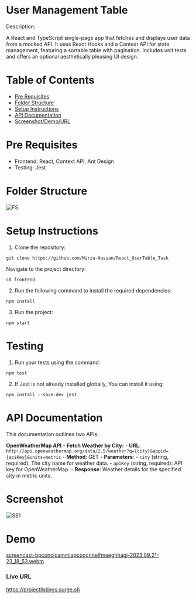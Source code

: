 #  User Management Table

Description: 

A React and TypeScript single-page app that fetches and displays user data from a mocked API. It uses React Hooks and a Context API for state management, featuring a sortable table with pagination. Includes unit tests and offers an optional aesthetically pleasing UI design.

# Table of Contents

- [Pre Requisites](#pre-requisites)
- [Folder Structure](#folder-structure)
- [Setup Instructions](#setup-instructions)
- [API Documentation](#api-documentation)
- [Screenshot/Demo/URL](#screenshot)

# Pre Requisites

- Frontend: React, Context API, Ant Design
- Testing: Jest

# Folder Structure
![FS](https://github.com/Mirza-Hassan/React_UserTable_Task/assets/17096257/88e2082f-d218-48d7-bac6-c5a538be5612)

# Setup Instructions

1. Clone the repository:
```
git clone https://github.com/Mirza-Hassan/React_UserTable_Task
```
Navigate to the project directory:
```
cd frontend
```
2. Run the following command to install the required dependencies:
```
npm install
```
3. Run the project:
```
npm start
```

# Testing

1. Run your tests using the command:
```
npm test
```
2. If Jest is not already installed globally, You can install it using:
```
npm install --save-dev jest
```

# API Documentation

This documentation outlines two APIs:

**OpenWeatherMap API**
    - **Fetch Weather by City:**
        - **URL**: `http://api.openweathermap.org/data/2.5/weather?q={city}&appid={apiKey}&units=metric`
        - **Method**: GET
        - **Parameters**: 
            - `city` (string, required): The city name for weather data.
            - `apiKey` (string, required): API key for OpenWeatherMap.
        - **Response**: Weather details for the specified city in metric units.

# Screenshot
![SS1](https://github.com/Mirza-Hassan/Angular_Project_List_Task/assets/17096257/5785ecbc-56c2-4437-a6e5-5cd4247d545d)

# Demo
[screencast-bpconcjcammlapcogcnnelfmaeghhagj-2023.09.21-23_18_53.webm](https://github.com/Mirza-Hassan/Angular_Project_List_Task/assets/17096257/56be3228-5508-44d0-b0ec-b6866b275587)

### Live URL 
https://projectlistings.surge.sh
